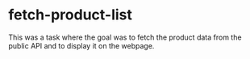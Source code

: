 # fetch-product-list
This was a task where the goal was to fetch the product data from the public API and to display it on the webpage.
